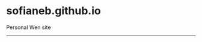 sofianeb.github.io
======

Personal Wen site
______________________________________________________________________

 


